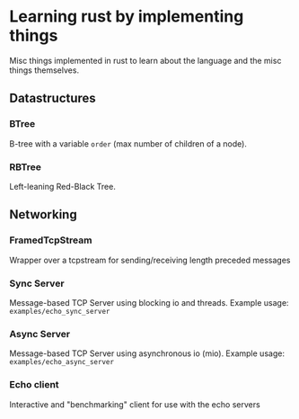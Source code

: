 # Learning rust by implementing things

Misc things implemented in rust to learn about the language and the misc things themselves.

## Datastructures

### BTree

B-tree with a variable `order` (max number of children of a node).

### RBTree

Left-leaning Red-Black Tree.

## Networking

### FramedTcpStream

Wrapper over a tcpstream for sending/receiving length preceded messages

### Sync Server

Message-based TCP Server using blocking io and threads.
Example usage: `examples/echo_sync_server`

### Async Server

Message-based TCP Server using asynchronous io (mio).
Example usage: `examples/echo_async_server`

### Echo client

Interactive and "benchmarking" client for use with the echo servers
